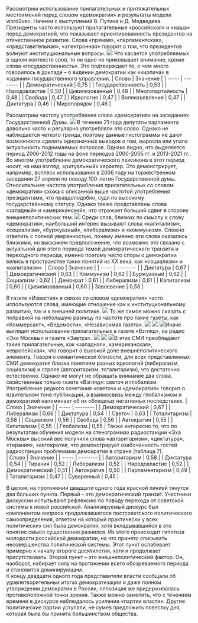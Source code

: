Рассмотрим использование прилагательных и притяжательных местоимений перед словом «демократия» и результаты модели word2vec. Начнем с выступлений В. Путина и Д. Медведева. Президенты часто используют прилагательные «российская» и «наша» перед демократией, что показывает ориентированность президентов на отечественное развитие. Слова «прямая», «парламентская», «представительная», «электронная» говорят о том, что президентов волнуют институциональные вопросы. ![](https://github.com/alexkobz/diplom/blob/main/texts/president/president_adj.png) Что касается употребляемых в одном контексте слов, то ни одно не приковывает внимание, кроме слова «государственность». Это подтверждает то, о чем много говорилось в докладе – о видении демократии как «кирпича» в «здании» государственного управления.
| Слово | Значение |
| ----- | -------- |
| Демократический |	0,75 |
| Государственность | 0,53 |
| Народовластие | 0,50 |
| Цивилизованный | 0,48 |
| Многопартийность | 0,48 |
| Свобода |	0,47 |
| Идеология | 0,47 |
| Волеизъявление | 0,47 |
| Диктатура | 0,46 |
| Миропорядок |	0,46 |

Рассмотрим частоту употребления слова «демократия» на заседаниях Государственной Думы. ![](https://github.com/alexkobz/diplom/blob/main/texts/gosduma/%D0%9A%D0%BE%D0%BB%D0%B8%D1%87%D0%B5%D1%81%D1%82%D0%B2%D0%BE%20%D1%83%D0%BF%D0%BE%D0%BC%D0%B8%D0%BD%D0%B0%D0%BD%D0%B8%D0%B8%CC%86%20%D1%81%D0%BB%D0%BE%D0%B2%D0%B0%20%D0%B4%D0%B5%D0%BC%D0%BE%D0%BA%D1%80%D0%B0%D1%82%D0%B8%D1%8F%20%D0%93%D0%94.png) В течение 21 года депутаты парламента довольно часто и регулярно употребляли это слово. Однако не наблюдается четкого тренда, поэтому данные гистограммы не дают возможности сделать однозначных выводов о том, выросла или упала актуальность поднимаемых вопросов. Однако видно, что выделяется период 2006-2012 годы на фоне периодов 2000-2005 гг. и 2013-2021 гг.. Во многом употребление демократического лексикона в этот период носит, на наш взгляд, «ритуальный» характер. Это демонстрирует, например, всплеск использования в 2006 году на торжественном заседании 27 апреля по поводу 100-летия Государственной думы.  Относительная частота употребления прилагательных со словом «демократия» схожа с описанной выше частотой употребления президентами, что правдоподобно, судя по высокому государственному статусу. Однако также представлены слова «западный» и «американский», что отражает больший сдвиг в сторону внешнеполитических тем. ![](https://github.com/alexkobz/diplom/blob/main/texts/gosduma/gosduma_adj.png) Среди слов, близких по смыслу к слову «демократия», наибольший интерес вызывают слова «капитализм», «социализм», «буржуазный», «либерализм» и «коммунизм». Сложно ответить с полной уверенностью, почему именно эти слова оказались близкими, но выскажем предположение, что возможно это связано с актуальной для этого периода темой демократического транзита и переходного периода, именно поэтому часто споры о демократии велись в пространстве таких понятий из XX века, как «социализм» и «капитализм».
| Слово | Значение |
| ----- | -------- |
| Диктатура | 0,67 |
| Демократический | 0,63 |
| Коммунизм | 0,62 |
| Буржуазный | 0,62 |
| Социализм | 0,62 |
| Демократ | 0,61 |
| Либерализм | 0,61 |
| Капитализм | 0,60 |
| Цивилизованный | 0,60 |
| Завоевание | 0,58 |
                  
В газете «Известия» в связке со словом «демократия» часто используются слова, имеющие отношение как к институциональному развитию, так и к внешней политике. ![](https://github.com/alexkobz/diplom/blob/main/texts/izvestia/izvestia_adj.png) То же самое можно сказать с поправкой на небольшую разницу по частоте про такие газеты, как «Коммерсант», «Ведомости», «Независимая газета». ![](https://github.com/alexkobz/diplom/blob/main/texts/kommersant/kommersant_adj.png) ![](https://github.com/alexkobz/diplom/blob/main/texts/vedomosti/vedomosti_adj.png) ![](https://github.com/alexkobz/diplom/blob/main/texts/ng/ng_adj.png)Иначе выглядит использование прилагательных в газете «Взгляд», на радио «Эхо Москвы» и газете «Завтра». ![](https://github.com/alexkobz/diplom/blob/main/texts/vzglyad/vzglyad_adj.png) ![](https://github.com/alexkobz/diplom/blob/main/texts/echo/echo_adj.png) ![](https://github.com/alexkobz/diplom/blob/main/texts/zavtra/zavtra_adj.png)В этих СМИ преобладают такие прилагательные, как «западная», «американская», «европейская», что говорит о высокой доле внешнеполитического элемента. Говоря о семантической близости, для всех представленных СМИ демократия близка понятиям разных идеологий (либерализм, социализм) и строев (авторитаризм, тоталитаризм), что достаточно естественно. Однако не могут не обращать внимание два слова, свойственные только газете «Взгляд»: светоч и глобализм. Употребление редкого сочетания «светоч» и «демократия» говорит о язвительном тоне публикаций, а взаимосвязь между глобализмом и демократией напоминает об их обоюдных негативных последствиях. 
| Слово | Значение |
| ----- | -------- |
| Демократический |	0,67 |
| Либерализм | 0,66 |
| Диктатура | 0,64 | 
| Светоч | 0,63 |
| Тоталитаризм | 0,58 |
| Социализм | 0,56 |
| Свобода | 0,56 | 
| Автократия | 0,55 | 
| Капитализм | 0,55 |
| Глобализм | 0,55 | 
Также интересно то, что по результатам обучения модели на стенограммах радиостанции «Эха Москвы» высокий вес получили слова «авторитаризм», «диктатура», «тирания», «автократия, что демонстрирует озабоченность гостей радиостанции проблемами демократии в стране (таблица 7).\
| Слово | Значение |
| ----- | -------- |
| Авторитаризм | 0,58 |
| Диктатура | 0,54 |
| Тирания | 0,52 |
| Либерализм | 0,52 |
| Народовластие | 0,52 |
| Демократический | 0,51 | 
| Автократия | 0,50 |
| Парламентаризм | 0,49 |
| Тоталитаризм | 0,47 | 
| Суверенный | 0,45 |      

В целом, на протяжении двадцати одного года красной линией тянутся два больших пункта. Первый – это демократический транзит. Участники дискуссии испытывают рефлексию по поводу перехода от советской системы к новой российской. Анализируемый дискурс был компонентом вопроса продолжавшегося постсоветского политического самоопределения, ответом на который практически у всех политических сил была демократия, хотя вкладывавшийся в это понятие смысл существенно разнился. Из этого происходит гипотеза молодости российской демократии, на что принято списывать несовершенства политической системы. Этот пункт ослабевает примерно к началу второго десятилетия, хотя и продолжает присутствовать. Второй пункт – это внешнеполитический фактор. Он, наоборот, набирает силу на протяжении всего обозреваемого периода и становится доминирующим.\
К концу двадцати одного года представители власти сообщали об удовлетворительных итогах демократизации и даже полном утверждении демократии в России, оппозиция же придерживалась противоположной точки зрения. Также можно заметить, что с течением времени в дискурсе наблюдалось усиление «партии власти». Другие политические партии уступали, не сумев предложить повестку дня, которая была бы принята большинством общества. 

